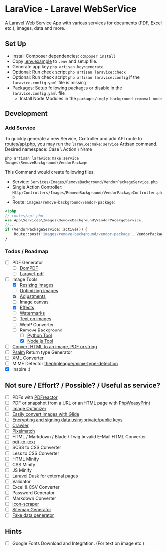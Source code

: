 # LaraVice - Laravel WebSerVice

A Laravel Web Service App with various services for documents (PDF, Excel etc.), images, data and more.

## Set Up

* Install Composer dependencies: `composer install`
* Copy [.env.example](.env.example) to `.env` and setup file.
* Generate app key `php artisan key:generate`
* Optional: Run check script `php artisan laravice:check`
* Optional: Run check script `php artisan laravice:config` if the `laravice.config.yaml` file is missing
* Packages: Setup following packages or disable in the `laravice.config.yaml` file
    * Install Node Modules in the `packages/imgly-background-removal-node`

## Development

### Add Service

To quickly generate a new Service, Controller and add API route to [routes/api.php](routes/api.php),
you may run the `laravice:make:service` Artisan command.  
Desired namespace: Case \ Action \ Name

```shell
php artisan laravice:make:service Images\RemoveBackground\VendorPackage
```

This Command would create following files:

* Service: `Services/Images/RemoveBackground/VendorPackageService.php`
* Single Action Controller: `Http/Controllers/Images/RemoveBackground/VendorPackageController.php`
* Route: `images/remove-background/vendor-package`:

```php
<?php
// routes/api.php
use App\Services\Images\RemoveBackground\VendorPacakgeService;
//...
if (VendorPackageService::active()) {
    Route::post('images/remove-background/vendor-package', VendorPackageController::class);
}
```

### Todos / Roadmap

- [ ] PDF Generator
    - [ ] [DomPDF](https://github.com/barryvdh/laravel-dompdf)
    - [ ] [Laravel-pdf](https://spatie.be/docs/laravel-pdf)
- [ ] Image Tools
    - [X] [Resizing images](https://spatie.be/docs/image/image-manipulations/resizing-images)
    - [ ] [Optimizing images](https://spatie.be/docs/image/image-manipulations/optimizing-images)
    - [X] [Adjustments](https://spatie.be/docs/image/image-manipulations/adjustments)
    - [ ] [Image canvas](https://spatie.be/docs/image/image-manipulations/image-canvas)
    - [X] [Effects](https://spatie.be/docs/image/image-manipulations/effects)
    - [ ] [Watermarks](https://spatie.be/docs/image/image-manipulations/watermarks)
    - [ ] [Text on images](https://github.com/Muetze42/gd-text)
    - [ ] WebP Converter
    - [ ] Remove Background
        - [ ] [Python Tool](https://github.com/nadermx/backgroundremover)
        - [X] [Node.js Tool](https://github.com/imgly/background-removal-js)
- [ ] [Convert HTML to an image, PDF or string](https://spatie.be/docs/browsershot/v4/introduction)
- [ ] [Psalm](https://psalm.dev/) Return type Generator
- [ ] XML Converter
- [ ] MIME Detector [thephpleague/mime-type-detection](https://github.com/thephpleague/mime-type-detection)
- [X] Inspire :)

## Not sure / Effort? / Possible? / Useful as service?

- [ ] PDFs with [PDFreactor](https://www.pdfreactor.com/)
- [ ] PDF or snapshot from a URL or an HTML page with [PhpWeasyPrint](https://github.com/pontedilana/php-weasyprint)
- [ ] [Image Optimizer](https://github.com/spatie/image-optimizer)
- [ ] [Easily convert images with Glide](https://github.com/spatie/laravel-glide)
- [ ] [Encrypting and signing data using private/public keys](https://github.com/spatie/crypto)
- [ ] [Crawler](https://github.com/spatie/crawler)
- [ ] [Pixelmatch](https://github.com/spatie/pixelmatch-php)
- [ ] HTML / Markdown / Blade / Twig to valid E-Mail HTML Converter
- [ ] [pdf-to-text](https://github.com/spatie/pdf-to-text)
- [ ] SCSS to CSS Converter
- [ ] Less to CSS Converter
- [ ] HTML Minify
- [ ] CSS Minify
- [ ] JS Minify
- [ ] [Laravel Dusk](https://laravel.com/docs/10.x/dusk) for external pages
- [ ] Validator
- [ ] Excel & CSV Converter
- [ ] Password Generator
- [ ] Markdown Converter
- [ ] [icon-scraper](https://github.com/barryvdh/icon-scraper)
- [ ] [Sitemap Generator](https://github.com/spatie/laravel-sitemap)
- [ ] [Fake data generator](https://fakerphp.github.io/)

## Hints

- [ ] Google Fonts Download and Integration. (For text on image etc.)
